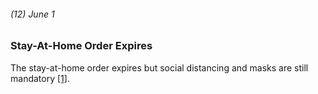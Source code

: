 ###### (12) June 1

### Stay-At-Home Order Expires

The stay-at-home order expires but social distancing and masks are still mandatory [[1]](https://www.seattlemet.com/health-and-wellness/2020/08/seattle-s-coronavirus-timeline-from-toilet-paper-to-mask-laws). 